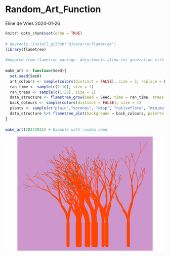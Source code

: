 Random_Art_Function
================
Eline de Vries
2024-01-26

``` r
knitr::opts_chunk$set(echo = TRUE)

# devtools::install_github("djnavarro/flametree")
library(flametree)

#Adapted from flametree package. Adjustments allow for generation with seed input only

make_art <- function(Seed){
  set.seed(Seed)
  art_colours <- sample(colors(distinct = FALSE), size = 3, replace = FALSE)
  ran_time <- sample(c(1:10), size = 1)
  ran_trees <- sample(c(1:25), size = 1)
  data_structure <- flametree_grow(seed = Seed, time = ran_time, trees = ran_trees)
  back_colours <- sample(colors(distinct = FALSE), size = 1)
  plants <- sample(c("plain","voronoi", "wisp", "nativeflora", "minimal","themegray"), size = 1)
  data_structure %>% flametree_plot(background = back_colours, palette = art_colours, style = plants)
}

make_art(20242025) # Example with random seed
```

![](Q3.2.2_Random_Art_Function_files/figure-gfm/unnamed-chunk-1-1.png)<!-- -->
